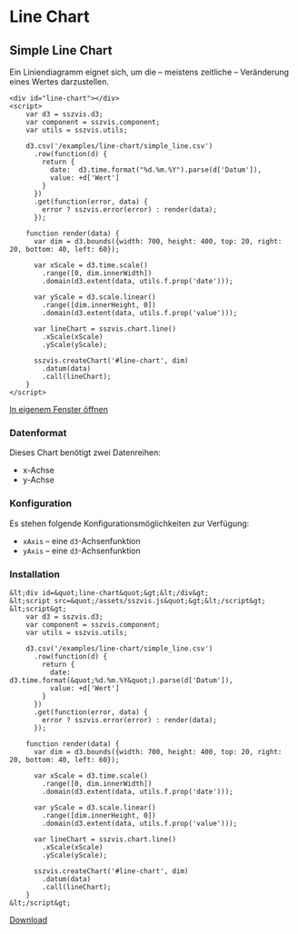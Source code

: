# Line Chart

## Simple Line Chart

Ein Liniendiagramm eignet sich, um die – meistens zeitliche – Veränderung eines Wertes darzustellen.


```bg-plain|run-script
<div id="line-chart"></div>
<script>
    var d3 = sszvis.d3;
    var component = sszvis.component;
    var utils = sszvis.utils;

    d3.csv('/examples/line-chart/simple_line.csv')
      .row(function(d) {
        return {
          date:  d3.time.format("%d.%m.%Y").parse(d['Datum']),
          value: +d['Wert']
        }
      })
      .get(function(error, data) {
        error ? sszvis.error(error) : render(data);
      });

    function render(data) {
      var dim = d3.bounds({width: 700, height: 400, top: 20, right: 20, bottom: 40, left: 60});

      var xScale = d3.time.scale()
        .range([0, dim.innerWidth])
        .domain(d3.extent(data, utils.f.prop('date')));

      var yScale = d3.scale.linear()
        .range([dim.innerHeight, 0])
        .domain(d3.extent(data, utils.f.prop('value')));

      var lineChart = sszvis.chart.line()
        .xScale(xScale)
        .yScale(yScale);

      sszvis.createChart('#line-chart', dim)
        .datum(data)
        .call(lineChart);
    }
</script>
```

[In eigenem Fenster öffnen](examples/line-chart/minimal.html)

### Datenformat

Dieses Chart benötigt zwei Datenreihen:

* x-Achse
* y-Achse

### Konfiguration

Es stehen folgende Konfigurationsmöglichkeiten zur Verfügung:

* `xAxis` – eine `d3`-Achsenfunktion
* `yAxis` – eine `d3`-Achsenfunktion

### Installation

```specimen-code
&lt;div id=&quot;line-chart&quot;&gt;&lt;/div&gt;
&lt;script src=&quot;/assets/sszvis.js&quot;&gt;&lt;/script&gt;
&lt;script&gt;
    var d3 = sszvis.d3;
    var component = sszvis.component;
    var utils = sszvis.utils;

    d3.csv('/examples/line-chart/simple_line.csv')
      .row(function(d) {
        return {
          date:  d3.time.format(&quot;%d.%m.%Y&quot;).parse(d['Datum']),
          value: +d['Wert']
        }
      })
      .get(function(error, data) {
        error ? sszvis.error(error) : render(data);
      });

    function render(data) {
      var dim = d3.bounds({width: 700, height: 400, top: 20, right: 20, bottom: 40, left: 60});

      var xScale = d3.time.scale()
        .range([0, dim.innerWidth])
        .domain(d3.extent(data, utils.f.prop('date')));

      var yScale = d3.scale.linear()
        .range([dim.innerHeight, 0])
        .domain(d3.extent(data, utils.f.prop('value')));

      var lineChart = sszvis.chart.line()
        .xScale(xScale)
        .yScale(yScale);

      sszvis.createChart('#line-chart', dim)
        .datum(data)
        .call(lineChart);
    }
&lt;/script&gt;
```

[Download](docs/downloads/line-chart.zip)
